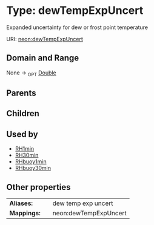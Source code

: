 
# Type: dewTempExpUncert


Expanded uncertainty for dew or frost point temperature

URI: [neon:dewTempExpUncert](https://data.neonscience.org/dewTempExpUncert)


## Domain and Range

None ->  <sub>OPT</sub> [Double](types/Double.md)

## Parents


## Children


## Used by

 * [RH1min](RH1min.md)
 * [RH30min](RH30min.md)
 * [RHbuoy1min](RHbuoy1min.md)
 * [RHbuoy30min](RHbuoy30min.md)

## Other properties

|  |  |  |
| --- | --- | --- |
| **Aliases:** | | dew temp exp uncert |
| **Mappings:** | | neon:dewTempExpUncert |


